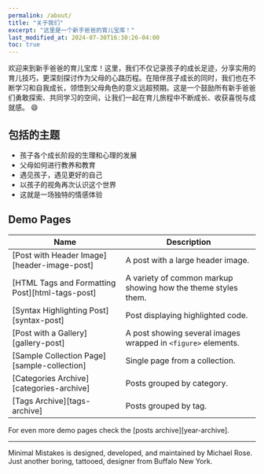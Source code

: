 ```yaml
---
permalink: /about/
title: "关于我们"
excerpt: "这里是一个新手爸爸的育儿宝库！"
last_modified_at: 2024-07-30T16:30:26-04:00
toc: true
---
```


欢迎来到新手爸爸的育儿宝库！这里，我们不仅记录孩子的成长足迹，分享实用的育儿技巧，更深刻探讨作为父母的心路历程。在陪伴孩子成长的同时，我们也在不断学习和自我成长，领悟到父母角色的意义远超预期。这是一个鼓励所有新手爸爸们勇敢探索、共同学习的空间，让我们一起在育儿旅程中不断成长、收获喜悦与成就感。 :smile:

## 包括的主题

- 孩子各个成长阶段的生理和心理的发展
- 父母如何进行教养和教育
- 遇见孩子，遇见更好的自己
- 以孩子的视角再次认识这个世界
- 这就是一场独特的情感体验

## Demo Pages

| Name                                        | Description                                           |
| ------------------------------------------- | ----------------------------------------------------- |
| [Post with Header Image][header-image-post] | A post with a large header image. |
| [HTML Tags and Formatting Post][html-tags-post] | A variety of common markup showing how the theme styles them. |
| [Syntax Highlighting Post][syntax-post] | Post displaying highlighted code. |
| [Post with a Gallery][gallery-post] | A post showing several images wrapped in `<figure>` elements. |
| [Sample Collection Page][sample-collection] | Single page from a collection. |
| [Categories Archive][categories-archive] | Posts grouped by category. |
| [Tags Archive][tags-archive] | Posts grouped by tag. |

For even more demo pages check the [posts archive][year-archive].

---

Minimal Mistakes is designed, developed, and maintained by Michael Rose. Just another boring, tattooed, designer from Buffalo New York.
